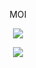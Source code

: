 
<p align="center" font-weight="bold">
 MOI
</p>

<p align="center">
  <img src="https://github-readme-stats.vercel.app/api/top-langs/?username=Verxxu&layout=compact&theme=dracula" />
</p>

<p align="center">
  <img src="https://github-readme-stats.vercel.app/api?username=Verxxu&show_icons=true&theme=dracula" />
</p>
